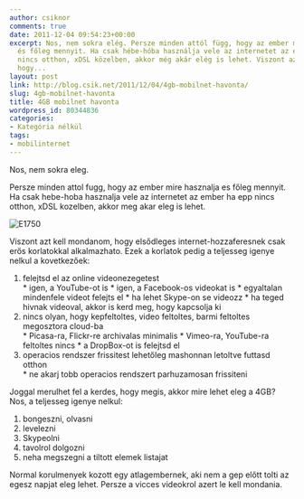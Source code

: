 ```yaml
---
author: csiknor
comments: true
date: 2011-12-04 09:54:23+00:00
excerpt: Nos, nem sokra elég. Persze minden attól függ, hogy az ember mire használja
  és főleg mennyit. Ha csak hébe-hóba használja vele az internetet az ember ha épp
  nincs otthon, xDSL közelben, akkor még akár elég is lehet. Viszont azt kell mondanom,
  hogy...
layout: post
link: http://blog.csik.net/2011/12/04/4gb-mobilnet-havonta/
slug: 4gb-mobilnet-havonta
title: 4GB mobilnet havonta
wordpress_id: 80344836
categories:
- Kategória nélkül
tags:
- mobilinternet
---
```


Nos, nem sokra eleg.

Persze minden attol fugg, hogy az ember mire hasznalja es főleg mennyit. Ha csak hebe-hoba hasznalja vele az internetet az ember ha epp nincs otthon, xDSL kozelben, akkor meg akar eleg is lehet.

![E1750]({{site.baseurl}}/images/e1750-jpeg-scaled500.jpg)

Viszont azt kell mondanom, hogy elsődleges internet-hozzaferesnek csak erős korlatokkal alkalmazhato. Ezek a korlatok pedig a teljesseg igenye nelkul a kovetkezőek:

  1. felejtsd el az online videonezegetest   
    * igen, a YouTube-ot is
    * igen, a Facebook-os videokat is
    * egyaltalan mindenfele videot felejts el
    * ha lehet Skype-on se videozz
    * ha teged hivnak videoval, akkor is kerd meg, hogy kapcsolja ki
  2. nincs olyan, hogy kepfeltoltes, video feltoltes, barmi feltoltes megosztora cloud-ba   
    * Picasa-ra, Flickr-re archivalas minimalis
    * Vimeo-ra, YouTube-ra feltoltes nincs
    * a DropBox-ot is felejtsd el
  3. operacios rendszer frissitest lehetőleg mashonnan letoltve futtasd otthon   
    * ne akarj tobb operacios rendszert parhuzamosan frissiteni

Joggal merulhet fel a kerdes, hogy megis, akkor mire lehet eleg a 4GB? Nos, a teljesseg igenye nelkul:

  1. bongeszni, olvasni
  2. levelezni
  3. Skypeolni
  4. tavolrol dolgozni
  5. neha megszegni a tiltott elemek listajat

Normal korulmenyek kozott egy atlagembernek, aki nem a gep előtt tolti az egesz napjat eleg lehet. Persze a vicces videokrol azert le kell mondania.
